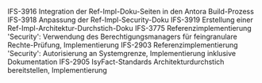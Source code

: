 IFS-3916	Integration der Ref-Impl-Doku-Seiten in den Antora Build-Prozess
IFS-3918	Anpassung der Ref-Impl-Security-Doku
IFS-3919	Erstellung einer Ref-Impl-Architektur-Durchstich-Doku
IFS-3775	Referenzimplementierung 'Security': Verwendung des Berechtigungsmanagers für feingranulare Rechte-Prüfung, Implementierung
IFS-2903	Referenzimplementierung 'Security': Autorisierung an Systemgrenze, Implementierung inklusive Dokumentation
IFS-2905	IsyFact-Standards Architekturdurchstich bereitstellen, Implementierung